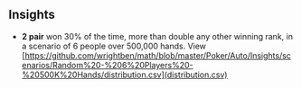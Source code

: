 ## Insights

- **2 pair** won 30% of the time, more than double any other winning rank, in a scenario of 6 people over 500,000 hands. View [https://github.com/wrightben/math/blob/master/Poker/Auto/Insights/scenarios/Random%20-%206%20Players%20-%20500K%20Hands/distribution.csv](distribution.csv)
